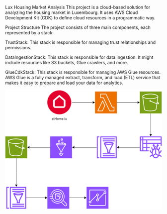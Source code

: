 Lux Housing Market Analysis
This project is a cloud-based solution for analyzing the housing market in Luxembourg. It uses AWS Cloud Development Kit (CDK) to define cloud resources in a programmatic way.

Project Structure
The project consists of three main components, each represented by a stack:

TrustStack: This stack is responsible for managing trust relationships and permissions.

DataIngestionStack: This stack is responsible for data ingestion. It might include resources like S3 buckets, Glue crawlers, and more.

GlueCdkStack: This stack is responsible for managing AWS Glue resources. AWS Glue is a fully managed extract, transform, and load (ETL) service that makes it easy to prepare and load your data for analytics.

![Architecture Design](img\diagram.png)